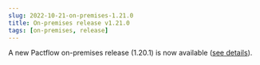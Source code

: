 ```yaml
---
slug: 2022-10-21-on-premises-1.21.0
title: On-premises release v1.21.0
tags: [on-premises, release]
---
```


A new Pactflow on-premises release (1.20.1) is now available ([see details](/docs/on-premises/releases/1.21.0)).
